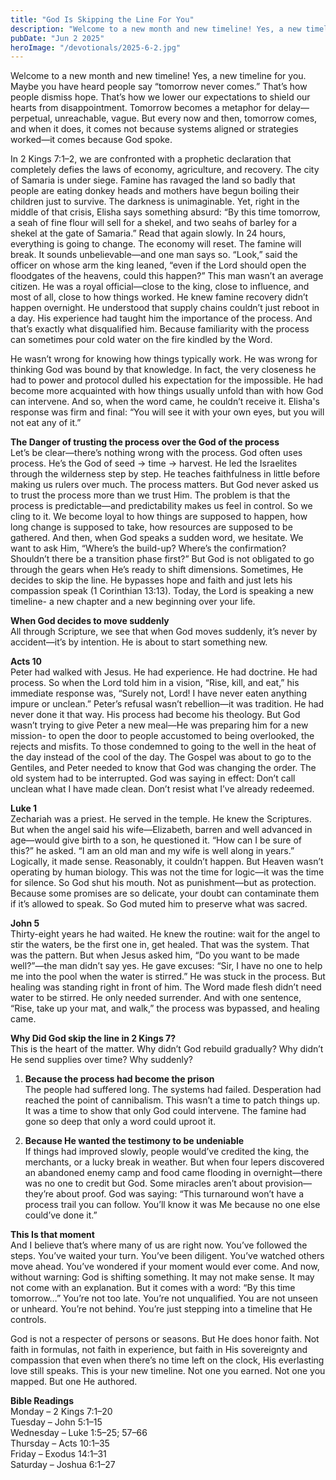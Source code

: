 ```yaml
---
title: "God Is Skipping the Line For You"
description: "Welcome to a new month and new timeline! Yes, a new timeline for you. Maybe you have heard people say “tomorrow never comes.” That’s how people dismiss hope. That’s how we lower our expectations to shield our hearts from disappointment. Tomorrow becomes a metaphor for delay—perpetual, unreachable, vague. But every now and then, tomorrow comes, and when it does, it comes not because systems aligned or strategies worked—it comes because God spoke."
pubDate: "Jun 2 2025"
heroImage: "/devotionals/2025-6-2.jpg"
---
```


Welcome to a new month and new timeline! Yes, a new timeline for you. Maybe you have heard people say “tomorrow never comes.” That’s how people dismiss hope. That’s how we lower our expectations to shield our hearts from disappointment. Tomorrow becomes a metaphor for delay—perpetual, unreachable, vague. But every now and then, tomorrow comes, and when it does, it comes not because systems aligned or strategies worked—it comes because God spoke.

In 2 Kings 7:1–2, we are confronted with a prophetic declaration that completely defies the laws of economy, agriculture, and recovery. The city of Samaria is under siege. Famine has ravaged the land so badly that people are eating donkey heads and mothers have begun boiling their children just to survive. The darkness is unimaginable. Yet, right in the middle of that crisis, Elisha says something absurd: “By this time tomorrow, a seah of fine flour will sell for a shekel, and two seahs of barley for a shekel at the gate of Samaria.” Read that again slowly. In 24 hours, everything is going to change. The economy will reset. The famine will break. It sounds unbelievable—and one man says so. “Look,” said the officer on whose arm the king leaned, “even if the Lord should open the floodgates of the heavens, could this happen?” This man wasn’t an average citizen. He was a royal official—close to the king, close to influence, and most of all, close to how things worked. He knew famine recovery didn’t happen overnight. He understood that supply chains couldn’t just reboot in a day. His experience had taught him the importance of the process. And that’s exactly what disqualified him. Because familiarity with the process can sometimes pour cold water on the fire kindled by the Word.

He wasn’t wrong for knowing how things typically work. He was wrong for thinking God was bound by that knowledge. In fact, the very closeness he had to power and protocol dulled his expectation for the impossible. He had become more acquainted with how things usually unfold than with how God can intervene. And so, when the word came, he couldn’t receive it. Elisha's response was firm and final: “You will see it with your own eyes, but you will not eat any of it.”

**The Danger of trusting the process over the God of the process**<br />
Let’s be clear—there’s nothing wrong with the process. God often uses process. He’s the God of seed → time → harvest. He led the Israelites through the wilderness step by step. He teaches faithfulness in little before making us rulers over much. The process matters. But God never asked us to trust the process more than we trust Him. The problem is that the process is predictable—and predictability makes us feel in control. So we cling to it. We become loyal to how things are supposed to happen, how long change is supposed to take, how resources are supposed to be gathered. And then, when God speaks a sudden word, we hesitate. We want to ask Him, “Where’s the build-up? Where’s the confirmation? Shouldn’t there be a transition phase first?” But God is not obligated to go through the gears when He’s ready to shift dimensions. Sometimes, He decides to skip the line. He bypasses hope and faith and just lets his compassion speak (1 Corinthian 13:13). Today, the Lord is speaking a new timeline- a new chapter and a new beginning over your life.

**When God decides to move suddenly**<br />
All through Scripture, we see that when God moves suddenly, it’s never by accident—it’s by intention. He is about to start something new.

**Acts 10**<br />
Peter had walked with Jesus. He had experience. He had doctrine. He had process. So when the Lord told him in a vision, “Rise, kill, and eat,” his immediate response was, “Surely not, Lord! I have never eaten anything impure or unclean.” Peter’s refusal wasn’t rebellion—it was tradition. He had never done it that way. His process had become his theology. But God wasn’t trying to give Peter a new meal—He was preparing him for a new mission- to open the door to people accustomed to being overlooked, the rejects and misfits. To those condemned to going to the well in the heat of the day instead of the cool of the day. The Gospel was about to go to the Gentiles, and Peter needed to know that God was changing the order. The old system had to be interrupted. God was saying in effect: Don’t call unclean what I have made clean. Don’t resist what I’ve already redeemed.

**Luke 1**<br />
Zechariah was a priest. He served in the temple. He knew the Scriptures. But when the angel said his wife—Elizabeth, barren and well advanced in age—would give birth to a son, he questioned it. “How can I be sure of this?” he asked. “I am an old man and my wife is well along in years.” Logically, it made sense. Reasonably, it couldn’t happen. But Heaven wasn’t operating by human biology. This was not the time for logic—it was the time for silence. So God shut his mouth. Not as punishment—but as protection. Because some promises are so delicate, your doubt can contaminate them if it’s allowed to speak. So God muted him to preserve what was sacred.

**John 5**<br />
Thirty-eight years he had waited. He knew the routine: wait for the angel to stir the waters, be the first one in, get healed. That was the system. That was the pattern. But when Jesus asked him, “Do you want to be made well?”—the man didn’t say yes. He gave excuses: “Sir, I have no one to help me into the pool when the water is stirred.” He was stuck in the process. But healing was standing right in front of him. The Word made flesh didn’t need water to be stirred. He only needed surrender. And with one sentence, “Rise, take up your mat, and walk,” the process was bypassed, and healing came.

**Why Did God skip the line in 2 Kings 7?**<br />
This is the heart of the matter. Why didn’t God rebuild gradually? Why didn’t He send supplies over time? Why suddenly?<br />

1. **Because the process had become the prison**<br />
   The people had suffered long. The systems had failed. Desperation had reached the point of cannibalism. This wasn’t a time to patch things up. It was a time to show that only God could intervene. The famine had gone so deep that only a word could uproot it.

2. **Because He wanted the testimony to be undeniable**<br />
   If things had improved slowly, people would’ve credited the king, the merchants, or a lucky break in weather. But when four lepers discovered an abandoned enemy camp and food came flooding in overnight—there was no one to credit but God. Some miracles aren’t about provision—they’re about proof. God was saying: “This turnaround won’t have a process trail you can follow. You’ll know it was Me because no one else could’ve done it.”

**This Is that moment**<br />
And I believe that’s where many of us are right now. You’ve followed the steps. You’ve waited your turn. You’ve been diligent. You’ve watched others move ahead. You’ve wondered if your moment would ever come. And now, without warning: God is shifting something. It may not make sense. It may not come with an explanation. But it comes with a word: “By this time tomorrow…” You’re not too late. You’re not unqualified. You are not unseen or unheard. You’re not behind. You’re just stepping into a timeline that He controls.

God is not a respecter of persons or seasons. But He does honor faith. Not faith in formulas, not faith in experience, but faith in His sovereignty and compassion that even when there’s no time left on the clock, His everlasting love still speaks. This is your new timeline. Not one you earned. Not one you mapped. But one He authored.

**Bible Readings**<br />
Monday – 2 Kings 7:1–20<br />
Tuesday – John 5:1–15<br />
Wednesday – Luke 1:5–25; 57–66<br />
Thursday – Acts 10:1–35<br />
Friday – Exodus 14:1–31<br />
Saturday – Joshua 6:1–27
